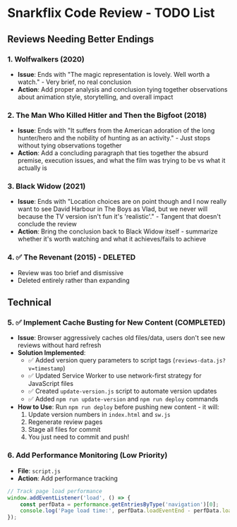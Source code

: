 # Snarkflix Code Review - TODO List

## Reviews Needing Better Endings

### 1. Wolfwalkers (2020)
- **Issue**: Ends with "The magic representation is lovely. Well worth a watch." - Very brief, no real conclusion
- **Action**: Add proper analysis and conclusion tying together observations about animation style, storytelling, and overall impact

### 2. The Man Who Killed Hitler and Then the Bigfoot (2018)
- **Issue**: Ends with "It suffers from the American adoration of the long hunter/hero and the nobility of hunting as an activity." - Just stops without tying observations together
- **Action**: Add a concluding paragraph that ties together the absurd premise, execution issues, and what the film was trying to be vs what it actually is

### 3. Black Widow (2021)
- **Issue**: Ends with "Location choices are on point though and I now really want to see David Harbour in The Boys as Vlad, but we never will because the TV version isn't fun it's 'realistic'." - Tangent that doesn't conclude the review
- **Action**: Bring the conclusion back to Black Widow itself - summarize whether it's worth watching and what it achieves/fails to achieve

### 4. ✅ The Revenant (2015) - DELETED
- Review was too brief and dismissive
- Deleted entirely rather than expanding

## Technical

### 5. ✅ Implement Cache Busting for New Content (COMPLETED)
- **Issue**: Browser aggressively caches old files/data, users don't see new reviews without hard refresh
- **Solution Implemented**: 
  - ✅ Added version query parameters to script tags (`reviews-data.js?v=timestamp`)
  - ✅ Updated Service Worker to use network-first strategy for JavaScript files
  - ✅ Created `update-version.js` script to automate version updates
  - ✅ Added `npm run update-version` and `npm run deploy` commands
- **How to Use**: Run `npm run deploy` before pushing new content - it will:
  1. Update version numbers in `index.html` and `sw.js`
  2. Regenerate review pages
  3. Stage all files for commit
  4. You just need to commit and push!

### 6. Add Performance Monitoring (Low Priority)
- **File**: `script.js`
- **Action**: Add performance tracking
```javascript
// Track page load performance
window.addEventListener('load', () => {
    const perfData = performance.getEntriesByType('navigation')[0];
    console.log('Page load time:', perfData.loadEventEnd - perfData.loadEventStart);
});
```
